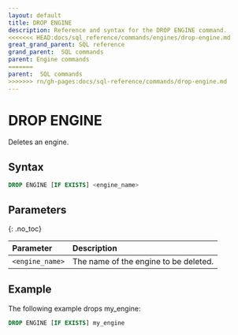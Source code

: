 ```yaml
---
layout: default
title: DROP ENGINE
description: Reference and syntax for the DROP ENGINE command.
<<<<<<< HEAD:docs/sql_reference/commands/engines/drop-engine.md
great_grand_parent: SQL reference
grand_parent:  SQL commands
parent: Engine commands
=======
parent:  SQL commands
>>>>>>> rn/gh-pages:docs/sql-reference/commands/drop-engine.md
---
```


# DROP ENGINE
Deletes an engine.

## Syntax

```sql
DROP ENGINE [IF EXISTS] <engine_name>
```
## Parameters 
{: .no_toc}   

| Parameter       | Description                           |
| :--------------- | :------------------------------------- |
| `<engine_name>` | The name of the engine to be deleted. |

## Example
The following example drops my_engine:

```sql
DROP ENGINE [IF EXISTS] my_engine
```
